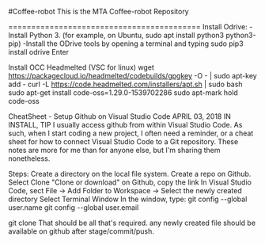 #Coffee-robot
This is the MTA Coffee-robot Repository


==========================================
Install Odrive:
-Install Python 3. (for example, on Ubuntu, sudo apt install python3 python3-pip)
-Install the ODrive tools by opening a terminal and typing sudo pip3 install odrive Enter

Install OCC Headmelted (VSC for linux)
wget https://packagecloud.io/headmelted/codebuilds/gpgkey -O - | sudo apt-key add -
curl -L https://code.headmelted.com/installers/apt.sh | sudo bash
sudo apt-get install code-oss=1.29.0-1539702286
sudo apt-mark hold code-oss

CheatSheet - Setup Github on Visual Studio Code
APRIL 03, 2018 IN INSTALL, TIP
I usually access github from within Visual Studio Code.  As such, when I start coding a new project, I often need a reminder, or a cheat sheet for how to connect Visual Studio Code to a Git repository.  These notes are more for me than for anyone else, but I'm sharing them nonetheless.

Steps:
Create a directory on the local file system.
Create a repo on Github.
Select Clone "Clone or download" on Github, copy the link
In Visual Studio Code, sect File -> Add Folder to Workspace -> Select the newly created directory
Select Terminal Window
In the window, type:
git config --global user.name <github userID>
git config --global user.email <github user emailadress>

git clone <URL from github link copied earlier>
That should be all that's required.  any newly created file should be available on github after stage/commit/push.

 

